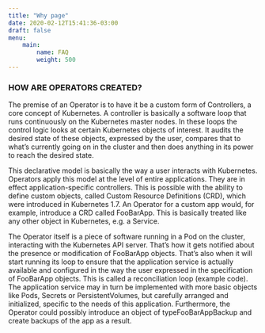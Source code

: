 ```yaml
---
title: "Why page"
date: 2020-02-12T15:41:36-03:00
draft: false
menu: 
    main:
        name: FAQ
        weight: 500
---
```


### HOW ARE OPERATORS CREATED?

The premise of an Operator is to have it be a custom form of Controllers, a core concept of Kubernetes. A controller is basically a software loop that runs continuously on the Kubernetes master nodes. In these loops the control logic looks at certain Kubernetes objects of interest. It audits the desired state of these objects, expressed by the user, compares that to what’s currently going on in the cluster and then does anything in its power to reach the desired state.

This declarative model is basically the way a user interacts with Kubernetes. Operators apply this model at the level of entire applications. They are in effect application-specific controllers. This is possible with the ability to define custom objects, called Custom Resource Definitions (CRD), which were introduced in Kubernetes 1.7. An Operator for a custom app would, for example, introduce a CRD called FooBarApp. This is basically treated like any other object in Kubernetes, e.g. a Service.

The Operator itself is a piece of software running in a Pod on the cluster, interacting with the Kubernetes API server. That’s how it gets notified about the presence or modification of FooBarApp objects. That’s also when it will start running its loop to ensure that the application service is actually available and configured in the way the user expressed in the specification of FooBarApp objects. This is called a reconciliation loop (example code). The application service may in turn be implemented with more basic objects like Pods, Secrets or PersistentVolumes, but carefully arranged and initialized, specific to the needs of this application. Furthermore, the Operator could possibly introduce an object of typeFooBarAppBackup and create backups of the app as a result.
    

